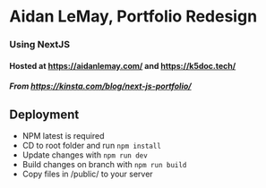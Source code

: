 # Aidan LeMay, Portfolio Redesign
### Using NextJS
#### Hosted at https://aidanlemay.com/ and https://k5doc.tech/
##### From https://kinsta.com/blog/next-js-portfolio/


## Deployment
* NPM latest is required
* CD to root folder and run `npm install`
* Update changes with `npm run dev`
* Build changes on branch with `npm run build`
* Copy files in /public/ to your server